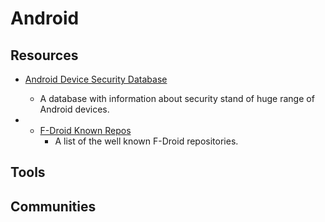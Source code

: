 # Android

## Resources

* [Android Device Security Database](https://www.android-device-security.org)
  
  * A database with information about security stand of huge range of Android devices.

* - [F-Droid Known Repos](https://forum.f-droid.org/t/known-repositories)
    - A list of the well known F-Droid repositories.

## Tools

## Communities

